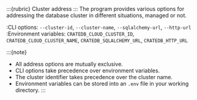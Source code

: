 :::{rubric} Cluster address
:::
The program provides various options for addressing the database cluster
in different situations, managed or not.

:CLI options:
  `--cluster-id`, `--cluster-name`, `--sqlalchemy-url`, `--http-url`
:Environment variables:
  `CRATEDB_CLOUD_CLUSTER_ID`, `CRATEDB_CLOUD_CLUSTER_NAME`, `CRATEDB_SQLALCHEMY_URL`, `CRATEDB_HTTP_URL`

:::{note}
- All address options are mutually exclusive.
- CLI options take precedence over environment variables.
- The cluster identifier takes precedence over the cluster name.
- Environment variables can be stored into an `.env` file in your working directory.
:::

